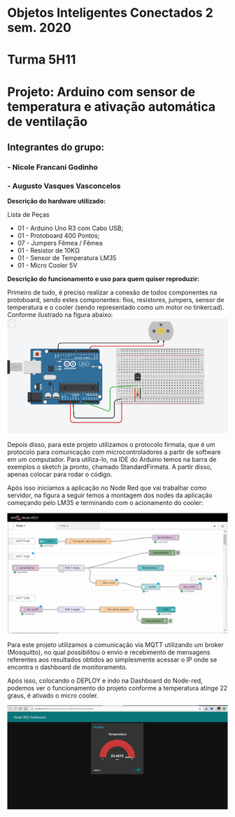 # Objetos Inteligentes Conectados 2 sem. 2020
# Turma 5H11
# Projeto: Arduino com sensor de temperatura e ativação automática de ventilação
## Integrantes do grupo:
### - Nicole Francani Godinho
### - Augusto Vasques Vasconcelos

**Descrição do hardware utilizado:**

Lista de Peças
* 01 - Arduino Uno R3 com Cabo USB;
* 01 - Protoboard 400 Pontos;
* 07 - Jumpers Fêmea / Fêmea
* 01 - Resistor de 10KΩ
* 01 - Sensor de Temperatura LM35
* 01 - Micro Cooler 5V

**Descrição do funcionamento e uso para quem quiser reproduzir:**

Primeiro de tudo, é preciso realizar a conexão de todos componentes na protoboard, sendo estes componentes: fios, resistores, jumpers, sensor de temperatura e o cooler (sendo representado como um motor no tinkercad). Conforme ilustrado na figura abaixo:
![GitHub Logo](/tinkercad.png)

Depois disso, para este projeto utilizamos o protocolo firmata, que é um protocolo para comunicação com microcontroladores a partir de software em um computador. Para utiliza-lo, na IDE do Arduino temos na barra de exemplos o sketch ja pronto, chamado StandardFirmata. A partir disso, apenas colocar para rodar o código.

 Após isso iniciamos a aplicação no Node Red que vai trabalhar como servidor, na figura a seguir temos a montagem dos nodes da aplicação começando pelo LM35 e terminando com o acionamento do cooler: 

![GitHub Logo](/nodered.png)

Para este projeto utilizamos a comunicação via MQTT utilizando um broker (Mosquitto), no qual possibilitou o envio e recebimento de mensagens referentes aos resultados obtidos ao simplesmente acessar o IP onde se encontra o dashboard de monitoramento.

Após isso, colocando o DEPLOY e indo na Dashboard do Node-red, podemos ver o funcionamento do projeto conforme a temperatura atinge 22 graus, é ativado o micro cooler.

![GitHub Logo](/dashboard.png)
